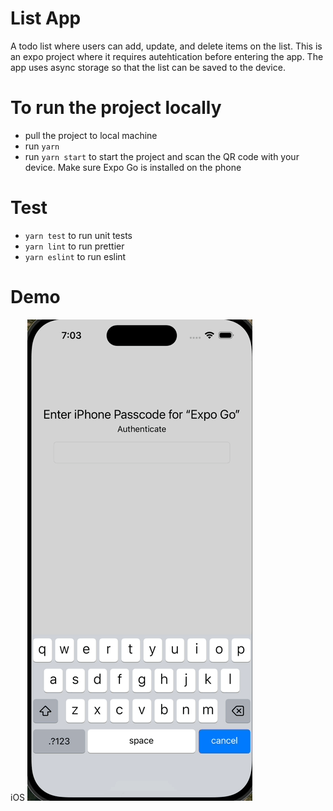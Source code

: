 # List App

A todo list where users can add, update, and delete items on the list. This is an expo project where it requires autehtication before entering the app. The app uses async storage so that the list can be saved to the device.

# To run the project locally

- pull the project to local machine
- run `yarn`
- run `yarn start` to start the project and scan the QR code with your device. Make sure Expo Go is installed on the phone

# Test

- `yarn test` to run unit tests
- `yarn lint` to run prettier
- `yarn eslint` to run eslint

# Demo

iOS
[![Demo](./iOS%20demo.gif)](./iOS%20demo.gif)
